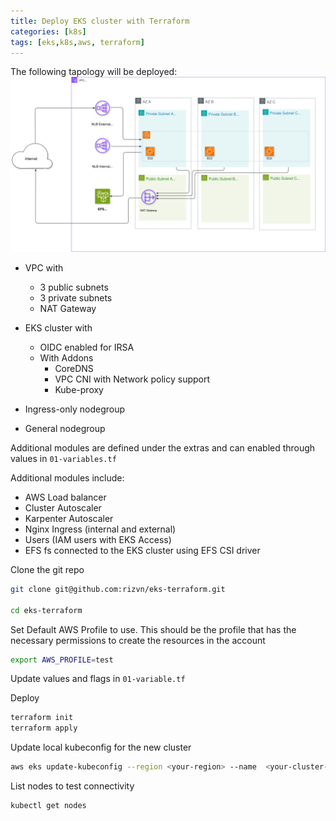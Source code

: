 ```yaml
---
title: Deploy EKS cluster with Terraform
categories: [k8s]
tags: [eks,k8s,aws, terraform]
---
```


The following tapology will be deployed:
![alt text](/assets/img/eks-terraform.svg "eks-terraform")

- VPC with 
  - 3 public subnets
  - 3 private subnets
  - NAT Gateway
  

-  EKS cluster with
   - OIDC enabled for IRSA
   - With Addons
     - CoreDNS
     - VPC CNI with Network policy support
     - Kube-proxy

- Ingress-only nodegroup 
- General nodegroup



Additional modules are defined under the extras and can enabled through values in `01-variables.tf`

Additional modules include:
- AWS Load balancer
- Cluster Autoscaler
- Karpenter Autoscaler
- Nginx Ingress (internal and external)
- Users (IAM users with EKS Access)
- EFS fs connected to the EKS cluster using EFS CSI driver


Clone the git repo
```bash 
git clone git@github.com:rizvn/eks-terraform.git

cd eks-terraform
```

Set Default AWS Profile to use. This should be the profile that has the necessary permissions to create the resources in the account
```bash
export AWS_PROFILE=test
```

Update values and flags in `01-variable.tf`

Deploy 
```bash
terraform init
terraform apply
```


Update local kubeconfig for the new cluster
```bash
aws eks update-kubeconfig --region <your-region> --name  <your-cluster-name>
```

List nodes to test connectivity
```bash
kubectl get nodes
````
